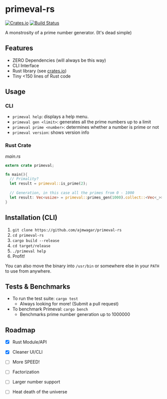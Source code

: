 # primeval-rs
[![Crates.io](https://img.shields.io/crates/v/primeval.svg)](https://crates.io/primeval)
[![Build Status](https://travis-ci.org/ajmwagar/primeval-rs.svg?branch=master)](https://travis-ci.org/ajmwagar/primeval-rs)

A monstrosity of a prime number generator. (It's dead simple)

## Features

- ZERO Dependencies (will always be this way)
- CLI Interface
- Rust library (see [crates.io](https://crates.io/crates/primeval))
- Tiny <150 lines of Rust code

## Usage

### CLI

- `primeval help`: displays a help menu.
- `primeval gen <limit>`: generates all the prime numbers up to a limit
- `primeval prime <number>`: determines whether a number is prime or not
- `primeval version`: shows version info

### Rust Crate

*main.rs*
```rust
extern crate primeval;

fn main(){
  // Primality?
  let result = primeval::is_prime(2);
  
  // Generation, in this case all the primes from 0 - 1000
  let result: Vec<usize> = primeval::primes_gen(1000).collect::<Vec<_>>();
}
```

## Installation (CLI)

1. `git clone https://github.com/ajmwagar/primeval-rs`
2. `cd primeval-rs`
3. `cargo build --release`
4. `cd target/release`
5. `./primeval help`
6. Profit!

You can also move the binary into `/usr/bin` or somewhere else in your `PATH` to use from anywhere.

## Tests & Benchmarks

- To run the test suite: `cargo test`
  - Always looking for more! (Submit a pull request)
- To benchmark Primeval: `cargo bench`
  - Benchmarks prime number generation up to 1000000

## Roadmap

- [x] Rust Module/API
- [x] Cleaner UI/CLI
- [ ] More SPEED!
- [ ] Factorization
- [ ] Larger number support
- [ ] Heat death of the universe

